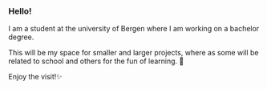 ### Hello! 

I am a student at the university of Bergen where I am working on a bachelor degree. 

This will be my space for smaller and larger projects, where as some will be related to school and others for the fun of learning. 🌱

Enjoy the visit!✨

<!--
**HaugPixel/HaugPixel** is a ✨ _special_ ✨ repository because its `README.md` (this file) appears on your GitHub profile.

Here are some ideas to get you started:

- 🔭 I’m currently working on ...
- 🌱 I’m currently learning ...
- 👯 I’m looking to collaborate on ...
- 🤔 I’m looking for help with ...
- 💬 Ask me about ...
- 📫 How to reach me: ...
- 😄 Pronouns: ...
- ⚡ Fun fact: ...
-->
